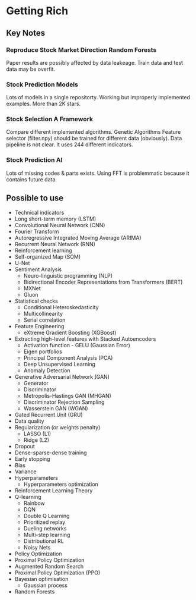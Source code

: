 # Getting Rich

## Key Notes

### Reproduce Stock Market Direction Random Forests

Paper results are possibly affected by data leakeage. Train data and test data may be overfit.

### Stock Prediction Models

Lots of models in a single repositorty. Working but improperly implemented examples. More than 2K stars.

### Stock Selection A Framework

Compare different implemented algorithms. Genetic Algorithms Feature selector (filter.npy) should be trained for different data (obviously). Data pipeline is not clear. It uses 244 different indicators.

### Stock Prediction AI

Lots of missing codes & parts exists. Using FFT is problemmatic because it contains future data.

## Possible to use

- Technical indicators
- Long short-term memory (LSTM)
- Convolutional Neural Network (CNN)
- Fourier Transform
- Autoregressive Integrated Moving Average (ARIMA)
- Recurrent Neural Network (RNN)
- Reinforcement learning
- Self-organized Map (SOM)
- U-Net
- Sentiment Analysis
  - Neuro-linguistic programming (NLP)
  - Bidirectional Encoder Representations from Transformers (BERT)
  - MXNet
  - Gluon
- Statistical checks
  - Conditional Heteroskedasticity
  - Multicollinearity
  - Serial correlation
- Feature Engineering
  - eXtreme Gradient Boosting (XGBoost)
- Extracting high-level features with Stacked Autoencoders
  - Activation function - GELU (Gaussian Error)
  - Eigen portfolios
  - Principal Component Analysis (PCA)
  - Deep Unsupervised Learning
  - Anomaly Detection
- Generative Adversarial Network (GAN)
  - Generator
  - Discriminator
  - Metropolis-Hastings GAN (MHGAN)
  - Discriminator Rejection Sampling
  - Wasserstein GAN (WGAN)
- Gated Recurrent Unit (GRU)
- Data quality
- Regularization (or weights penalty)
  - LASSO (L1)
  - Ridge (L2)
- Dropout
- Dense-sparse-dense training
- Early stopping
- Bias
- Variance
- Hyperparameters
  - Hyperparameters optimization
- Reinforcement Learning Theory
- Q-learning
  - Rainbow
  - DQN
  - Double Q Learning
  - Prioritized replay
  - Dueling networks
  - Multi-step learning
  - Distributional RL
  - Noisy Nets
- Policy Optimization
- Proximal Policy Optimization
- Augmented Random Search
- Proximal Policy Optimization (PPO)
- Bayesian optimisation
  - Gaussian process
- Random Forests
